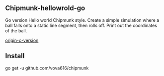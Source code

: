## Chipmunk-hellowrold-go
Go version Hello world Chipmunk style.
Create a simple simulation where a ball falls onto a static line
segment, then rolls off. Print out the coordinates of the ball.

[origin-c-version](http://chipmunk-physics.net/release/ChipmunkLatest-Docs/)

## Install
go get -u github.com/vova616/chipmunk

